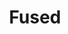---
blog: https://docs.fused.io/blog
git: https://github.com/fusedio/udfs
linkedin: https://linkedin.com/company/fusedio
logohandle: fusedio
sort: fused
title: Fused
website: https://www.fused.io/
---